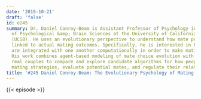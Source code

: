 ```yaml
---
date: '2019-10-21'
draft: 'false'
id: e245
summary: Dr. Daniel Conroy-Beam is Assistant Professor of Psychology in the Department
  of Psychological &amp; Brain Sciences at the University of California, Santa Barbara
  (UCSB). He uses an evolutionary perspective to understand how mate preferences are
  linked to actual mating outcomes. Specifically, he is interested in how mate preferences
  are integrated with one another computationally in order to make mating decisions.
  His work combines agent-based modeling of mate choice evolution with studies of
  real couples to compare and explore candidate algorithms for how people select their
  mating strategies, evaluate potential mates, and regulate their relationships.
title: '#245 Daniel Conroy-Beam: The Evolutionary Psychology of Mating'
---
```

{{< episode >}}
